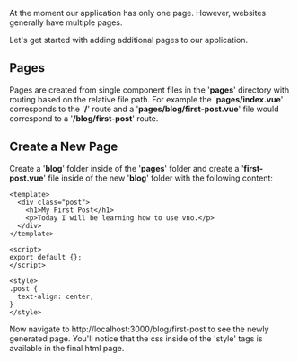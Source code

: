 At the moment our application has only one page. However, websites generally have multiple pages.

Let's get started with adding additional pages to our application.

## Pages

Pages are created from single component files in the '**pages**' directory with routing based on the relative file path. For example the '**pages/index.vue**' corresponds to the '**/**' route and a '**pages/blog/first-post.vue**' file would correspond to a '**/blog/first-post**' route.

## Create a New Page

Create a '**blog**' folder inside of the '**pages**' folder and create a '**first-post.vue**' file inside of the new '**blog**' folder with the following content:

```
<template>
  <div class="post">
    <h1>My First Post</h1>
    <p>Today I will be learning how to use vno.</p>
  </div>
</template>

<script>
export default {};
</script>

<style>
.post {
  text-align: center;
}
</style>
```

Now navigate to http://localhost:3000/blog/first-post to see the newly generated page. You'll notice that the css inside of the 'style' tags is available in the final html page.
